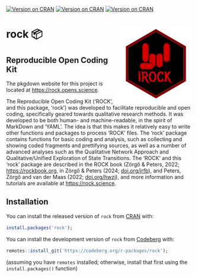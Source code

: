 
<!-- README.md is generated from README.Rmd. Please edit that file -->

<!-- badges: start -->

[![Version on
CRAN](https://www.r-pkg.org/badges/version/rock?color=brightgreen)](https://cran.r-project.org/package=rock)
[![Version on
CRAN](https://cranlogs.r-pkg.org/badges/last-month/rock?color=brightgreen)](https://cran.r-project.org/package=rock)
[![Version on
CRAN](https://cranlogs.r-pkg.org/badges/grand-total/rock?color=brightgreen)](https://cran.r-project.org/package=rock)
<!-- [![Dependency status](https://tinyverse.netlify.com/badge/rock)](https://CRAN.R-project.org/package=rock) -->
<!-- badges: end -->

# <img src='man/figures/logo.png' align="right" height="200" /> rock 📦

## Reproducible Open Coding Kit

The pkgdown website for this project is located at
<https://rock.opens.science>.

<!--------------------------------------------->

<!-- Start of a custom bit for every package -->

<!--------------------------------------------->

The Reproducible Open Coding Kit (‘ROCK’, and this package, ‘rock’) was
developed to facilitate reproducible and open coding, specifically
geared towards qualitative research methods. It was developed to be both
human- and machine-readable, in the spirit of MarkDown and ‘YAML’. The
idea is that this makes it relatively easy to write other functions and
packages to process ‘ROCK’ files. The ‘rock’ package contains functions
for basic coding and analysis, such as collecting and showing coded
fragments and prettifying sources, as well as a number of advanced
analyses such as the Qualitative Network Approach and
Qualitative/Unified Exploration of State Transitions. The ‘ROCK’ and
this ‘rock’ package are described in the ROCK book (Zörgő & Peters,
2022; <https://rockbook.org>, in Zörgő & Peters (2024;
[doi.org/jrfb](https://doi.org/10.1080/21642850.2022.2119144)), and
Peters, Zörgő and van der Maas (2022;
[doi.org/hwzj](https://doi.org/10.31234/OSF.IO/CVF52)), and more
information and tutorials are available at <https://rock.science>.

<!--------------------------------------------->

<!--  End of a custom bit for every package  -->

<!--------------------------------------------->

## Installation

You can install the released version of `rock` from
[CRAN](https://CRAN.R-project.org) with:

``` r
install.packages('rock');
```

You can install the development version of `rock` from
[Codeberg](https://codeberg.org) with:

``` r
remotes::install_git('https://codeberg.org/r-packages/rock');
```

(assuming you have `remotes` installed; otherwise, install that first
using the `install.packages()` function)

<!--------------------------------------------->

<!-- Start of a custom bit for every package -->

<!--------------------------------------------->

<!-- ## References -->

<!-- van Woerkum, C. and Aarts, N. (2012), ‘Accountability: New challenges, new forms’, *Journal of Organizational Transformation & Social Change*, 9, pp. 271–283, \doi{10.1386/jots.9.3.271_1}. -->

<!--------------------------------------------->

<!--  End of a custom bit for every package  -->

<!--------------------------------------------->

<!--  https://stackoverflow.com/questions/4822471/count-number-of-lines-in-a-git-repository    -->

<!--  cloc $(git ls-files) -->
